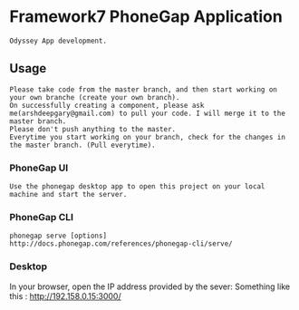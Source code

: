 # Framework7 PhoneGap Application 
    Odyssey App development.
    
## Usage
    Please take code from the master branch, and then start working on your own branche (create your own branch). 
    On successfully creating a component, please ask me(arshdeepgary@gmail.com) to pull your code. I will merge it to the master branch. 
    Please don't push anything to the master.
    Everytime you start working on your branch, check for the changes in the master branch. (Pull everytime).

### PhoneGap UI
    Use the phonegap desktop app to open this project on your local machine and start the server.

### PhoneGap CLI
    phonegap serve [options]
    http://docs.phonegap.com/references/phonegap-cli/serve/

### Desktop
In your browser, open the IP address provided by the sever:
    Something like this :
    http://192.158.0.15:3000/


  
